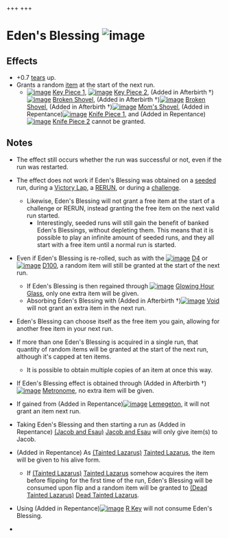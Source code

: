 +++
+++

 # Eden's Blessing ![image](/image/Eden%27s_Blessing.png) 


Effects
---------


* +0.7 [tears](/wiki/Tears "Tears") up.
* Grants a random [item](/wiki/Item "Item") at the start of the next run.
	+ [![image](/image/Key_Piece_1.png)](/wiki/Key_Piece_1 "Key Piece 1") [Key Piece 1](/wiki/Key_Piece_1 "Key Piece 1"), [![image](/image/Key_Piece_2.png)](/wiki/Key_Piece_2 "Key Piece 2") [Key Piece 2](/wiki/Key_Piece_2 "Key Piece 2"), (Added in Afterbirth †)[![image](/image/Broken_Shovel.png)](/wiki/Broken_Shovel "Broken Shovel") [Broken Shovel](/wiki/Broken_Shovel "Broken Shovel"), (Added in Afterbirth †)[![image](/image/Broken_Shovel.png)](/wiki/Broken_Shovel "Broken Shovel") [Broken Shovel](/wiki/Broken_Shovel "Broken Shovel"), (Added in Afterbirth †)[![image](/image/Mom%27s_Shovel.png)](/wiki/Mom%27s_Shovel "Mom's Shovel") [Mom's Shovel](/wiki/Mom%27s_Shovel "Mom's Shovel"), (Added in Repentance)[![image](/image/Knife_Piece_1.png)](/wiki/Knife_Piece_1 "Knife Piece 1") [Knife Piece 1](/wiki/Knife_Piece_1 "Knife Piece 1"), and (Added in Repentance)[![image](/image/Knife_Piece_2.png)](/wiki/Knife_Piece_2 "Knife Piece 2") [Knife Piece 2](/wiki/Knife_Piece_2 "Knife Piece 2") cannot be granted.


Notes
-------


* The effect still occurs whether the run was successful or not, even if the run was restarted.
* The effect does not work if Eden's Blessing was obtained on a [seeded](/wiki/Seed "Seed") run, during a [Victory Lap](/wiki/Victory_Lap "Victory Lap"), a [RERUN](/wiki/RERUN "RERUN"), or during a [challenge](/wiki/Challenge "Challenge").
	+ Likewise, Eden's Blessing will not grant a free item at the start of a challenge or RERUN, instead granting the free item on the next valid run started.
		- Interestingly, seeded runs will still gain the benefit of banked Eden's Blessings, without depleting them. This means that it is possible to play an infinite amount of seeded runs, and they all start with a free item until a normal run is started.
* Even if Eden's Blessing is re-rolled, such as with the [![image](/image/D4.png)](/wiki/D4 "D4") [D4](/wiki/D4 "D4") or [![image](/image/D100.png)](/wiki/D100 "D100") [D100](/wiki/D100 "D100"), a random item will still be granted at the start of the next run.
	+ If Eden's Blessing is then regained through [![image](/image/Glowing_Hour_Glass.png)](/wiki/Glowing_Hour_Glass "Glowing Hour Glass") [Glowing Hour Glass](/wiki/Glowing_Hour_Glass "Glowing Hour Glass"), only one extra item will be given.
	+ Absorbing Eden's Blessing with (Added in Afterbirth †)[![image](/image/Void.png)](/wiki/Void "Void") [Void](/wiki/Void "Void") will not grant an extra item in the next run.
* Eden's Blessing can choose itself as the free item you gain, allowing for another free item in your next run.
* If more than one Eden's Blessing is acquired in a single run, that quantity of random items will be granted at the start of the next run, although it's capped at ten items.
	+ It is possible to obtain multiple copies of an item at once this way.
* If Eden's Blessing effect is obtained through (Added in Afterbirth †)[![image](/image/Metronome.png)](/wiki/Metronome "Metronome") [Metronome](/wiki/Metronome "Metronome"), no extra item will be given.
* If gained from (Added in Repentance)[![image](/image/Lemegeton.png)](/wiki/Lemegeton "Lemegeton") [Lemegeton](/wiki/Lemegeton "Lemegeton"), it will not grant an item next run.
* Taking Eden's Blessing and then starting a run as (Added in Repentance) [(Jacob and Esau)](/wiki/Jacob_and_Esau "Jacob and Esau") [Jacob and Esau](/wiki/Jacob_and_Esau "Jacob and Esau") will only give item(s) to Jacob.
* (Added in Repentance) As  [(Tainted Lazarus)](/wiki/Tainted_Lazarus "Tainted Lazarus") [Tainted Lazarus](/wiki/Tainted_Lazarus "Tainted Lazarus"), the item will be given to his alive form.
	+ If  [(Tainted Lazarus)](/wiki/Tainted_Lazarus "Tainted Lazarus") [Tainted Lazarus](/wiki/Tainted_Lazarus "Tainted Lazarus") somehow acquires the item before flipping for the first time of the run, Eden's Blessing will be consumed upon flip and a random item will be granted to  [(Dead Tainted Lazarus)](/wiki/Dead_Tainted_Lazarus "Dead Tainted Lazarus") [Dead Tainted Lazarus](/wiki/Dead_Tainted_Lazarus "Dead Tainted Lazarus").
* Using (Added in Repentance)[![image](/image/R_Key.png)](/wiki/R_Key "R Key") [R Key](/wiki/R_Key "R Key") will not consume Eden's Blessing.


* 


